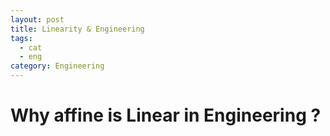 ```yaml
---
layout: post
title: Linearity & Engineering
tags:
  - cat
  - eng
category: Engineering
---
```


# Why affine is Linear in Engineering ?


